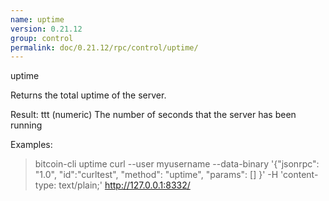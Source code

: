 ```yaml
---
name: uptime
version: 0.21.12
group: control
permalink: doc/0.21.12/rpc/control/uptime/
---
```


uptime

Returns the total uptime of the server.

Result:
ttt        (numeric) The number of seconds that the server has been running

Examples:
> bitcoin-cli uptime 
> curl --user myusername --data-binary '{"jsonrpc": "1.0", "id":"curltest", "method": "uptime", "params": [] }' -H 'content-type: text/plain;' http://127.0.0.1:8332/


